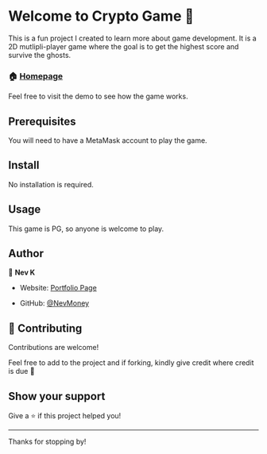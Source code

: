 # Welcome to Crypto Game 👋

This is a fun project I created to learn more about game development. It is a 2D mutlipli-player game where the goal is to get the highest score and survive the ghosts.

### 🏠 [Homepage](https://crypto-game.netlify.app/)

Feel free to visit the demo to see how the game works.

## Prerequisites
You will need to have a MetaMask account to play the game.

## Install
No installation is required.

## Usage
This game is PG, so anyone is welcome to play.

## Author
👤 **Nev K**

* Website: [Portfolio Page](https://nevmoney.github.io)

* GitHub: [@NevMoney](https://github.com/NevMoney)


## 🤝 Contributing

Contributions are welcome!

Feel free to add to the project and if forking, kindly give credit where credit is due 🙂

## Show your support

Give a ⭐️ if this project helped you!


***
Thanks for stopping by!